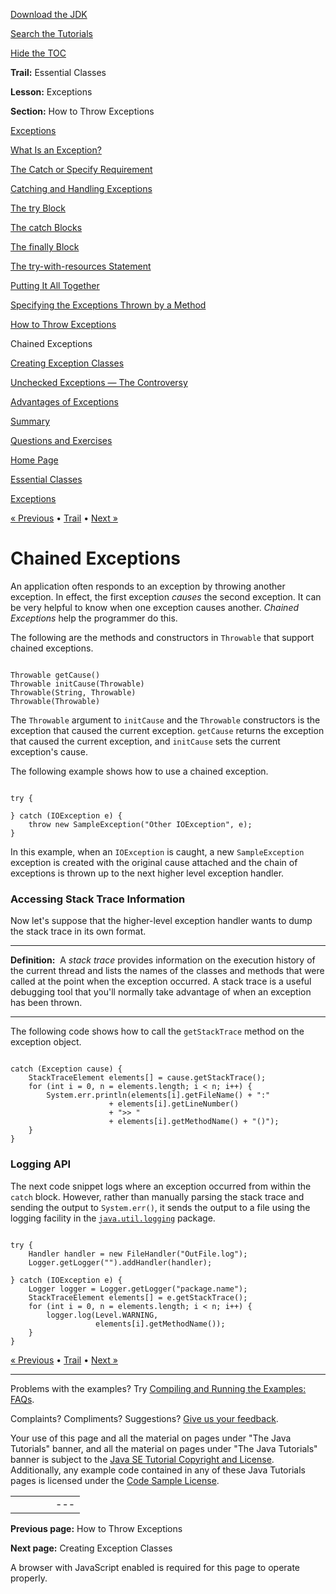 [Download
the JDK](http://java.sun.com/javase/6/download.jsp)
  
[Search the
Tutorials](../../search.html)
  
[Hide the TOC](javascript:toggleLeft())

**Trail:** Essential Classes
  
**Lesson:** Exceptions
  
**Section:** How to Throw Exceptions

[Exceptions](index.html)

[What Is an Exception?](definition.html)

[The Catch or Specify Requirement](catchOrDeclare.html)

[Catching and Handling Exceptions](handling.html)

[The try Block](try.html)

[The catch Blocks](catch.html)

[The finally Block](finally.html)

[The try-with-resources Statement](tryResourceClose.html)

[Putting It All Together](putItTogether.html)

[Specifying the Exceptions Thrown by a Method](declaring.html)

[How to Throw Exceptions](throwing.html)

Chained Exceptions

[Creating Exception Classes](creating.html)

[Unchecked Exceptions — The Controversy](runtime.html)

[Advantages of Exceptions](advantages.html)

[Summary](summary.html)

[Questions and Exercises](QandE/questions.html)

[Home Page](../../index.html)
>
[Essential Classes](../index.html)
>
[Exceptions](index.html)

[« Previous](throwing.html) • [Trail](../TOC.html) • [Next »](creating.html)

# Chained Exceptions

An application often responds to an exception by throwing another
exception. In effect, the first exception *causes* the
second exception. It can be very helpful to know when one exception
causes another. *Chained Exceptions* help the programmer do this.

The following are the methods and constructors in `Throwable` that support
chained exceptions.

```

Throwable getCause()
Throwable initCause(Throwable)
Throwable(String, Throwable)
Throwable(Throwable)

```

The `Throwable` argument to `initCause`
and the `Throwable` constructors is the exception
that caused the current exception. `getCause`
returns the exception that caused the current exception,
and `initCause` sets the current exception's cause.

The following example shows how to use a chained exception.

```

try {

} catch (IOException e) {
    throw new SampleException("Other IOException", e);
}

```

In this example, when an `IOException` is caught, a new
`SampleException` exception is created with the original
cause attached and the chain of exceptions is thrown up to the next
higher level exception handler.

### Accessing Stack Trace Information

Now let's suppose that the higher-level exception handler wants
to dump the stack trace in its own format.

---

**Definition:**  A *stack trace* provides information on the execution
history of the current thread and lists the names of the classes
and methods that were called at the point when the exception occurred. A stack trace is a useful debugging tool that you'll
normally take advantage of when an exception has been thrown.

---

The following code shows how to call the `getStackTrace` method on
the exception object.

```

catch (Exception cause) {
    StackTraceElement elements[] = cause.getStackTrace();
    for (int i = 0, n = elements.length; i < n; i++) {       
        System.err.println(elements[i].getFileName() + ":" 
                      + elements[i].getLineNumber() 
                      + ">> " 
                      + elements[i].getMethodName() + "()");
    }
}

```

### Logging API

The next code snippet logs where an exception occurred from within the `catch` block. However, rather than manually parsing the stack trace
and sending the output to `System.err()`, it sends the output
to a file using the logging facility in the
[`java.util.logging`](http://download.oracle.com/javase/7/docs/api/java/util/logging/package-summary.html) package.

```

try {
    Handler handler = new FileHandler("OutFile.log");
    Logger.getLogger("").addHandler(handler);
    
} catch (IOException e) {
    Logger logger = Logger.getLogger("package.name"); 
    StackTraceElement elements[] = e.getStackTrace();
    for (int i = 0, n = elements.length; i < n; i++) {
        logger.log(Level.WARNING, 
                   elements[i].getMethodName());
    }
}

```

[« Previous](throwing.html)
•
[Trail](../TOC.html)
•
[Next »](creating.html)

---

Problems with the examples? Try [Compiling and Running
the Examples: FAQs](../../information/run-examples.html).
  
Complaints? Compliments? Suggestions? [Give
us your feedback](http://download.oracle.com/javase/feedback.html).

Your use of this page and all the material on pages under "The Java Tutorials" banner,
and all the material on pages under "The Java Tutorials" banner is subject to the [Java SE Tutorial Copyright
and License](../../information/license.html).
Additionally, any example code contained in any of these Java
Tutorials pages is licensed under the
[Code
Sample License](http://developers.sun.com/license/berkeley_license.html).

|  |  |  |  |  |
| --- | --- | --- | --- | --- |
| |  |  | | --- | --- | | duke image | Oracle logo | | [About Oracle](http://www.oracle.com/us/corporate/index.html) | [Oracle Technology Network](http://www.oracle.com/technology/index.html) | [Terms of Service](https://www.samplecode.oracle.com/servlets/CompulsoryClickThrough?type=TermsOfService) | Copyright © 1995, 2011 Oracle and/or its affiliates. All rights reserved. |

**Previous page:** How to Throw Exceptions
  
**Next page:** Creating Exception Classes




A browser with JavaScript enabled is required for this page to operate properly.